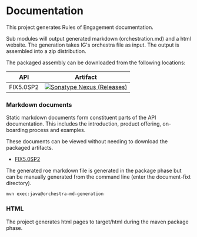 # Documentation
This project generates Rules of Engagement documentation. 

Sub modules will output generated markdown (orchestration.md) and a html website. The generation takes IG's orchestra file as input. The output is assembled into a zip distribution.

The packaged assembly can be downloaded from the following locations:

| **API**   | **Artifact** |
|-----------|--------------------------|
| FIX5.0SP2	    | [![Sonatype Nexus (Releases)](https://img.shields.io/nexus/r/com.ig.orchestrations.us.rfed/document-fixt?label=FIXT&server=https%3A%2F%2Foss.sonatype.org%2F)](https://oss.sonatype.org/#nexus-search;gav~com.ig.orchestrations.us.rfed~document-fixt~~~)   |

### Markdown documents
Static markdown documents form constituent parts of the API documentation. This includes the introduction, product offering, on-boarding process and examples.

These documents can be viewed without needing to download the packaged artifacts.

* [FIX5.0SP2](./document-fixt/markdown/readme.md)

The generated roe markdown file is generated in the package phase but can be manually generated from the command line (enter the document-fixt directory).
```
mvn exec:java@orchestra-md-generation
```

### HTML
The project generates html pages to target/html during the maven package phase.


